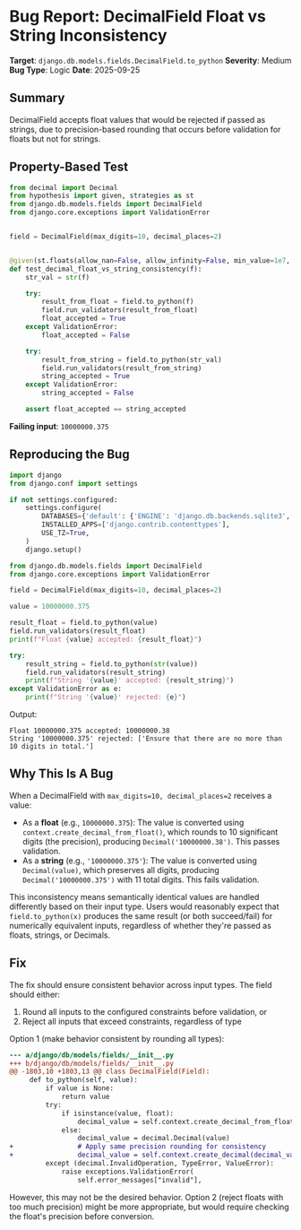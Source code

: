 # Bug Report: DecimalField Float vs String Inconsistency

**Target**: `django.db.models.fields.DecimalField.to_python`
**Severity**: Medium
**Bug Type**: Logic
**Date**: 2025-09-25

## Summary

DecimalField accepts float values that would be rejected if passed as strings, due to precision-based rounding that occurs before validation for floats but not for strings.

## Property-Based Test

```python
from decimal import Decimal
from hypothesis import given, strategies as st
from django.db.models.fields import DecimalField
from django.core.exceptions import ValidationError


field = DecimalField(max_digits=10, decimal_places=2)


@given(st.floats(allow_nan=False, allow_infinity=False, min_value=1e7, max_value=1e8))
def test_decimal_float_vs_string_consistency(f):
    str_val = str(f)

    try:
        result_from_float = field.to_python(f)
        field.run_validators(result_from_float)
        float_accepted = True
    except ValidationError:
        float_accepted = False

    try:
        result_from_string = field.to_python(str_val)
        field.run_validators(result_from_string)
        string_accepted = True
    except ValidationError:
        string_accepted = False

    assert float_accepted == string_accepted
```

**Failing input**: `10000000.375`

## Reproducing the Bug

```python
import django
from django.conf import settings

if not settings.configured:
    settings.configure(
        DATABASES={'default': {'ENGINE': 'django.db.backends.sqlite3', 'NAME': ':memory:'}},
        INSTALLED_APPS=['django.contrib.contenttypes'],
        USE_TZ=True,
    )
    django.setup()

from django.db.models.fields import DecimalField
from django.core.exceptions import ValidationError

field = DecimalField(max_digits=10, decimal_places=2)

value = 10000000.375

result_float = field.to_python(value)
field.run_validators(result_float)
print(f"Float {value} accepted: {result_float}")

try:
    result_string = field.to_python(str(value))
    field.run_validators(result_string)
    print(f"String '{value}' accepted: {result_string}")
except ValidationError as e:
    print(f"String '{value}' rejected: {e}")
```

Output:
```
Float 10000000.375 accepted: 10000000.38
String '10000000.375' rejected: ['Ensure that there are no more than 10 digits in total.']
```

## Why This Is A Bug

When a DecimalField with `max_digits=10, decimal_places=2` receives a value:
- As a **float** (e.g., `10000000.375`): The value is converted using `context.create_decimal_from_float()`, which rounds to 10 significant digits (the precision), producing `Decimal('10000000.38')`. This passes validation.
- As a **string** (e.g., `'10000000.375'`): The value is converted using `Decimal(value)`, which preserves all digits, producing `Decimal('10000000.375')` with 11 total digits. This fails validation.

This inconsistency means semantically identical values are handled differently based on their input type. Users would reasonably expect that `field.to_python(x)` produces the same result (or both succeed/fail) for numerically equivalent inputs, regardless of whether they're passed as floats, strings, or Decimals.

## Fix

The fix should ensure consistent behavior across input types. The field should either:
1. Round all inputs to the configured constraints before validation, or
2. Reject all inputs that exceed constraints, regardless of type

Option 1 (make behavior consistent by rounding all types):

```diff
--- a/django/db/models/fields/__init__.py
+++ b/django/db/models/fields/__init__.py
@@ -1803,10 +1803,13 @@ class DecimalField(Field):
     def to_python(self, value):
         if value is None:
             return value
         try:
             if isinstance(value, float):
                 decimal_value = self.context.create_decimal_from_float(value)
             else:
                 decimal_value = decimal.Decimal(value)
+                # Apply same precision rounding for consistency
+                decimal_value = self.context.create_decimal(decimal_value)
         except (decimal.InvalidOperation, TypeError, ValueError):
             raise exceptions.ValidationError(
                 self.error_messages["invalid"],
```

However, this may not be the desired behavior. Option 2 (reject floats with too much precision) might be more appropriate, but would require checking the float's precision before conversion.